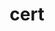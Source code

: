 ---
layout: cert
permalink: /cert/
title: cert
nav: true
nav_order: 5
cv_pdf: Toddy_CV_Work.pdf
description: Download my Complete CV
---